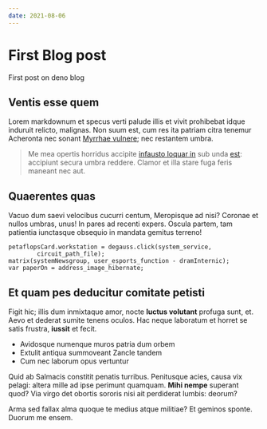 ```yaml
---
date: 2021-08-06
---
```


# First Blog post

First post on deno blog

## Ventis esse quem

Lorem markdownum et specus verti palude illis et vivit prohibebat idque induruit
relicto, malignas. Non suum est, cum res ita patriam citra tenemur Acheronta nec
sonant [Myrrhae vulnere](http://fingam.net/); nec restantem umbra.

> Me mea opertis horridus accipite [infausto loquar
> in](http://oppidatalis.org/domofacit) sub unda [est](http://caelo.net/):
> accipiunt secura umbra reddere. Clamor et illa stare fuga feris maneant nec
> aut.

## Quaerentes quas

Vacuo dum saevi velocibus cucurri centum, Meropisque ad nisi? Coronae et nullos
umbras, unus! In pares ad recenti expers. Oscula partem, tam patientia
iunctasque obsequio in mandata gemitus terreno!

    petaflopsCard.workstation = degauss.click(system_service,
            circuit_path_file);
    matrix(systemNewsgroup, user_esports_function - dramInternic);
    var paperOn = address_image_hibernate;

## Et quam pes deducitur comitate petisti

Figit hic; illis dum inmixtaque amor, nocte **luctus volutant** profuga sunt,
et. Aevo et dederat sumite tenens oculos. Hac neque laboratum et horret se satis
frustra, **iussit** et fecit.

- Avidosque numenque muros patria dum orbem
- Extulit antiqua summoveant Zancle tandem
- Cum nec laborum opus vertuntur

Quid ab Salmacis constitit penatis turribus. Penitusque acies, causa vix pelagi:
altera mille ad ipse perimunt quamquam. **Mihi nempe** superant quod? Via virgo
det obortis sororis nisi ait perdiderat lumbis: deorum?

Arma sed fallax alma quoque te medius atque militiae? Et geminos sponte. Duorum
me ensem.
